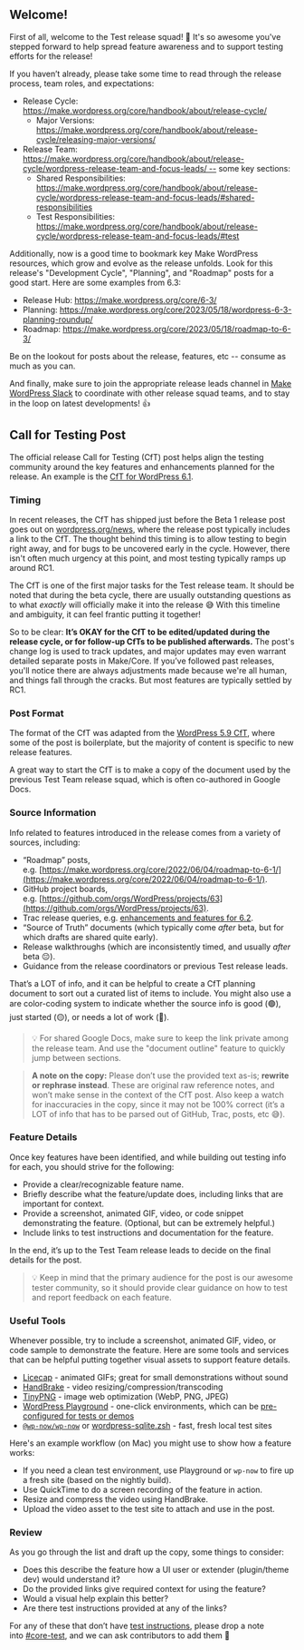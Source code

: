 ## Welcome!
First of all, welcome to the Test release squad! 🎉 It's so awesome you've stepped forward to help spread feature awareness and to support testing efforts for the release!

If you haven’t already, please take some time to read through the release process, team roles, and expectations:

- Release Cycle: https://make.wordpress.org/core/handbook/about/release-cycle/
	- Major Versions: https://make.wordpress.org/core/handbook/about/release-cycle/releasing-major-versions/
- Release Team: https://make.wordpress.org/core/handbook/about/release-cycle/wordpress-release-team-and-focus-leads/ -- some key sections:
	- Shared Responsibilities: https://make.wordpress.org/core/handbook/about/release-cycle/wordpress-release-team-and-focus-leads/#shared-responsibilities
	- Test Responsibilities: https://make.wordpress.org/core/handbook/about/release-cycle/wordpress-release-team-and-focus-leads/#test

Additionally, now is a good time to bookmark key Make WordPress resources, which grow and evolve as the release unfolds. Look for this release's "Development Cycle", "Planning", and "Roadmap" posts for a good start. Here are some examples from 6.3:

- Release Hub: https://make.wordpress.org/core/6-3/
- Planning: https://make.wordpress.org/core/2023/05/18/wordpress-6-3-planning-roundup/
- Roadmap: https://make.wordpress.org/core/2023/05/18/roadmap-to-6-3/

Be on the lookout for posts about the release, features, etc -- consume as much as you can.

And finally, make sure to join the appropriate release leads channel in [Make WordPress Slack](https://make.wordpress.org/chat/) to coordinate with other release squad teams, and to stay in the loop on latest developments! 👍

## Call for Testing Post
The official release Call for Testing (CfT) post helps align the testing community around the key features and enhancements planned for the release. An example is the [CfT for WordPress 6.1](https://make.wordpress.org/test/2022/09/21/help-test-wordpress-6-1/).

### Timing
In recent releases, the CfT has shipped just before the Beta 1 release post goes out on [wordpress.org/news](http://wordpress.org/news), where the release post typically includes a link to the CfT. The thought behind this timing is to allow testing to begin right away, and for bugs to be uncovered early in the cycle. However, there isn't often much urgency at this point, and most testing typically ramps up around RC1.

The CfT is one of the first major tasks for the Test release team. It should be noted that during the beta cycle, there are usually outstanding questions as to what *exactly* will officially make it into the release 😅 With this timeline and ambiguity, it can feel frantic putting it together!

So to be clear: **It’s OKAY for the CfT to be edited/updated during the release cycle, or for follow-up CfTs to be published afterwards.** The post's change log is used to track updates, and major updates may even warrant detailed separate posts in Make/Core. If you’ve followed past releases, you'll notice there are always adjustments made because we're all human, and things fall through the cracks. But most features are typically settled by RC1.

### Post Format
The format of the CfT was adapted from the [WordPress 5.9 CfT](https://make.wordpress.org/test/2021/11/30/help-test-wordpress-5-9-features/), where some of the post is boilerplate, but the majority of content is specific to new release features.

A great way to start the CfT is to make a copy of the document used by the previous Test Team release squad, which is often co-authored in Google Docs.

### Source Information
Info related to features introduced in the release comes from a variety of sources, including:  

- “Roadmap” posts, e.g. [https://make.wordpress.org/core/2022/06/04/roadmap-to-6-1/](https://make.wordpress.org/core/2022/06/04/roadmap-to-6-1/).
- GitHub project boards, e.g. [https://github.com/orgs/WordPress/projects/63](https://github.com/orgs/WordPress/projects/63).
- Trac release queries, e.g. [enhancements and features for 6.2](https://core.trac.wordpress.org/query?status=accepted&status=assigned&status=new&status=reopened&status=reviewing&type=enhancement&milestone=6.2&or&status=accepted&status=assigned&status=new&status=reopened&status=reviewing&type=feature+request&milestone=6.2&col=id&col=summary&col=status&col=owner&col=type&col=priority&col=milestone&order=priority).
- “Source of Truth” documents (which typically come _after_ beta, but for which drafts are shared quite early).
- Release walkthroughs (which are inconsistently timed, and usually *after* beta 😔).
- Guidance from the release coordinators or previous Test release leads.

That’s a LOT of info, and it can be helpful to create a CfT planning document to sort out a curated list of items to include. You might also use a are color-coding system to indicate whether the source info is good (🟢), just started (🟡), or needs a lot of work (🔴).

> 💡 For shared Google Docs, make sure to keep the link private among the release team. And use the "document outline" feature to quickly jump between sections.

> **A note on the copy:** Please don’t use the provided text as-is; **rewrite or rephrase instead**. These are original raw reference notes, and won’t make sense in the context of the CfT post. Also keep a watch for inaccuracies in the copy, since it may not be 100% correct (it’s a LOT of info that has to be parsed out of GitHub, Trac, posts, etc 😅).

### Feature Details
Once key features have been identified, and while building out testing info for each, you should strive for the following:

- Provide a clear/recognizable feature name.
- Briefly describe what the feature/update does, including links that are important for context.
- Provide a screenshot, animated GIF, video, or code snippet demonstrating the feature. (Optional, but can be extremely helpful.)
- Include links to test instructions and documentation for the feature.

In the end, it’s up to the Test Team release leads to decide on the final details for the post.

> 💡 Keep in mind that the primary audience for the post is our awesome tester community, so it should provide clear guidance on how to test and report feedback on each feature.

### Useful Tools
Whenever possible, try to include a screenshot, animated GIF, video, or code sample to demonstrate the feature. Here are some tools and services that can be helpful putting together visual assets to support feature details.

- [Licecap](https://www.cockos.com/licecap/) - animated GIFs; great for small demonstrations without sound
- [HandBrake](https://handbrake.fr) - video resizing/compression/transcoding
- [TinyPNG](https://tinypng.com) - image web optimization (WebP, PNG, JPEG)
- [WordPress Playground](https://wordpress.org/playground/) - one-click environments, which can be [pre-configured for tests or demos](https://wordpress.github.io/wordpress-playground/blueprints)
- [`@wp-now/wp-now`](https://www.npmjs.com/package/@wp-now/wp-now) or [wordpress-sqlite.zsh](https://gist.github.com/ironprogrammer/c322963743746bea00085a2439c58f61) - fast, fresh local test sites

Here's an example workflow (on Mac) you might use to show how a feature works:
- If you need a clean test environment, use Playground or `wp-now` to fire up a fresh site (based on the nightly build).
- Use QuickTime to do a screen recording of the feature in action.
- Resize and compress the video using HandBrake.
- Upload the video asset to the test site to attach and use in the post.

### Review
As you go through the list and draft up the copy, some things to consider:  

- Does this describe the feature how a UI user or extender (plugin/theme dev) would understand it?
- Do the provided links give required context for using the feature?
- Would a visual help explain this better?
- Are there test instructions provided at any of the links?

For any of these that don’t have [test instructions](https://make.wordpress.org/test/handbook/test-reports/#feature-or-enhancement-testing-instructions-template), please drop a note into [#core-test](https://wordpress.slack.com/archives/C03B0H5J0), and we can ask contributors to add them 🙌

